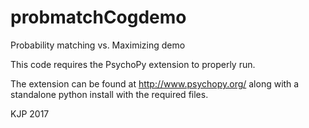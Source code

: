 # probmatchCogdemo
Probability matching vs. Maximizing demo

This code requires the PsychoPy extension to properly run.

The extension can be found at http://www.psychopy.org/ along with a standalone python install with the required files.

KJP 2017

